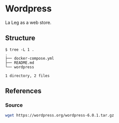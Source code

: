 # Wordpress

La Leg as a web store.

## Structure

```
$ tree -L 1 .
.
├── docker-compose.yml
├── README.md
└── wordpress

1 directory, 2 files
```

## References

### Source

```bash
wget https://wordpress.org/wordpress-6.0.1.tar.gz
```
